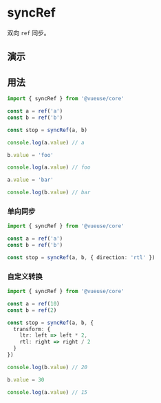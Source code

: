 # syncRef

双向 `ref` 同步。


## 演示

<demo src="./demo.vue" title="syncRef" desc="双向 `ref` 同步"></demo>


## 用法

```ts
import { syncRef } from '@vueuse/core'

const a = ref('a')
const b = ref('b')

const stop = syncRef(a, b)

console.log(a.value) // a

b.value = 'foo'

console.log(a.value) // foo

a.value = 'bar'

console.log(b.value) // bar
```

### 单向同步

```ts
import { syncRef } from '@vueuse/core'

const a = ref('a')
const b = ref('b')

const stop = syncRef(a, b, { direction: 'rtl' })
```

### 自定义转换

```ts
import { syncRef } from '@vueuse/core'

const a = ref(10)
const b = ref(2)

const stop = syncRef(a, b, {
  transform: {
    ltr: left => left * 2,
    rtl: right => right / 2
  }
})

console.log(b.value) // 20

b.value = 30

console.log(a.value) // 15
```
